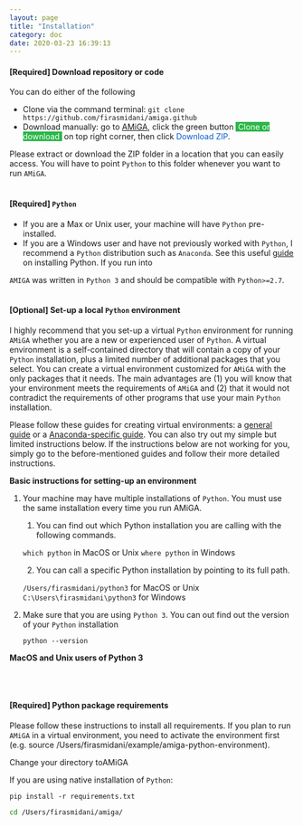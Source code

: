 ```yaml
---
layout: page
title: "Installation"
category: doc
date: 2020-03-23 16:39:13
---
```


#### [Required] Download repository or code

You can do either of the following
<br />
- Clone via the command terminal: `git clone https://github.com/firasmidani/amiga.github`
- Download manually: go to <a href="https://github.com/firasmidani/github">AMiGA</a>, click the green button <span style="color:#ffffff;background-color:#2ab748">&nbsp;Clone or download&nbsp;</span> on top right corner, then click <span style="color:#075bd0;">Download ZIP</span>.

Please extract or download the ZIP folder in a location that you can easily access. You will have to point `Python` to this folder whenever you want to run `AMiGA`.
<br /><br />

#### [Required] `Python`

* If you are a Max or Unix user, your machine will have `Python` pre-installed.
* If you are a Windows user and have not previously worked with `Python`, I recommend a `Python` distribution such as `Anaconda`. See this useful [guide](https://fangohr.github.io/blog/installation-of-python-spyder-numpy-sympy-scipy-pytest-matplotlib-via-anaconda.html) on installing Python. If you run into

`AMIGA` was written in `Python 3` and should be compatible with `Python>=2.7`.
<br /><br />

#### [Optional] Set-up a local `Python` environment

I highly recommend that you set-up a virtual `Python` environment for running `AMiGA` whether you are a new or experienced user of `Python`.  A virtual environment is a self-contained directory that will contain a copy of your `Python` installation, plus a limited number of additional packages that you select. You can create a virtual environment customized for `AMiGA` with the only packages that it needs. The main advantages are (1) you will know that your environment meets the requirements of `AMiGA` and (2) that it would not contradict the requirements of other programs that use your main `Python` installation.

Please follow these guides for creating virtual environments: a <a href="https://packaging.python.org/guides/installing-using-pip-and-virtual-environments/">general guide</a> or a <a href="https://uoa-eresearch.github.io/eresearch-cookbook/recipe/2014/11/20/conda/">Anaconda-specific guide</a>. You can also try out my simple but limited instructions below. If the instructions below are not working for you, simply go to the before-mentioned guides and follow their more detailed instructions.

**Basic instructions for setting-up an environment**

1. Your machine may have multiple installations of `Python`. You must use the same installation every time you run AMiGA.

    1. You can find out which Python installation you are calling with the following commands.

    `which python` in MacOS or Unix
    `where python` in Windows

    2. You can call a specific Python installation by pointing to its full path.

    `/Users/firasmidani/python3`  for MacOS or Unix
    `C:\Users\firasmidani\python3` for Windows

2. Make sure that you are using `Python 3`. You can out find out the version of your `Python` installation

    `python --version`

**MacOS and Unix users of Python 3**


<br /><br />


#### [Required] Python package requirements

Please follow these instructions to install all requirements. If you plan to run `AMiGA` in a virtual environment, you need to activate the environment first (e.g. source /Users/firasmidani/example/amiga-python-environment).

Change your directory toAMiGA


If you are using native installation of `Python`:

```pip install -r requirements.txt```




```bash
cd /Users/firasmidani/amiga/
```
